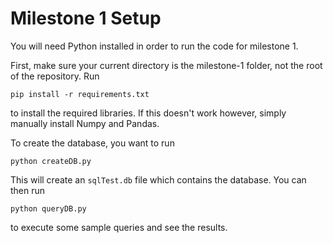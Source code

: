 # Milestone 1 Setup


You will need Python installed in order to run the code for milestone 1.


First, make sure your current directory is the milestone-1 folder, not the root of the repository. Run

 `pip install -r requirements.txt` 
 
 to install the required libraries. If this doesn't work however, simply manually install Numpy and Pandas.

 To create the database, you want to run 

 `python createDB.py`

 This will create an `sqlTest.db` file which contains the database. You can then run

 `python queryDB.py`

 to execute some sample queries and see the results.

 